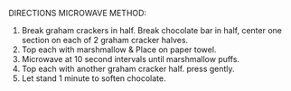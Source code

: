 DIRECTIONS
MICROWAVE METHOD:
1. Break graham crackers in half. Break chocolate bar in half, center one section on each of 2 graham cracker halves.
2. Top each with marshmallow & Place on paper towel.
3. Microwave at 10 second intervals until marshmallow puffs.
4. Top each with another graham cracker half. press gently.
5. Let stand 1 minute to soften chocolate.